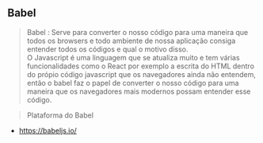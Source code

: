 ## Babel

> Babel : Serve para converter o nosso código para uma  maneira que todos os browsers e todo ambiente de nossa aplicação consiga entender todos os códigos e qual o motivo disso. <br> O Javascript é uma linguagem que se atualiza muito e tem várias  funcionalidades como o React por exemplo a escrita do HTML dentro do própio código javascript que os navegadores ainda não entendem, então o babel faz o papel de converter o nosso código para uma maneira que os navegadores mais modernos possam entender esse código.

> Plataforma do Babel
- https://babeljs.io/